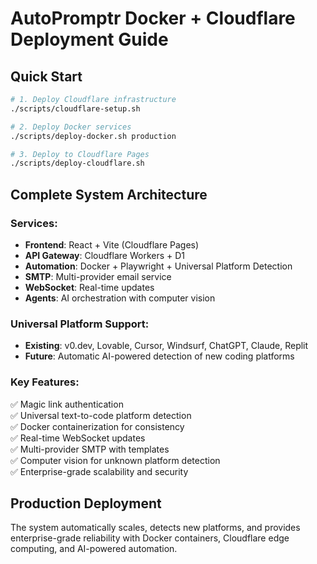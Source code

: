 # AutoPromptr Docker + Cloudflare Deployment Guide

## Quick Start

```bash
# 1. Deploy Cloudflare infrastructure
./scripts/cloudflare-setup.sh

# 2. Deploy Docker services  
./scripts/deploy-docker.sh production

# 3. Deploy to Cloudflare Pages
./scripts/deploy-cloudflare.sh
```

## Complete System Architecture

### Services:
- **Frontend**: React + Vite (Cloudflare Pages)
- **API Gateway**: Cloudflare Workers + D1
- **Automation**: Docker + Playwright + Universal Platform Detection  
- **SMTP**: Multi-provider email service
- **WebSocket**: Real-time updates
- **Agents**: AI orchestration with computer vision

### Universal Platform Support:
- **Existing**: v0.dev, Lovable, Cursor, Windsurf, ChatGPT, Claude, Replit
- **Future**: Automatic AI-powered detection of new coding platforms

### Key Features:
✅ Magic link authentication  
✅ Universal text-to-code platform detection  
✅ Docker containerization for consistency  
✅ Real-time WebSocket updates  
✅ Multi-provider SMTP with templates  
✅ Computer vision for unknown platform detection  
✅ Enterprise-grade scalability and security  

## Production Deployment

The system automatically scales, detects new platforms, and provides enterprise-grade reliability with Docker containers, Cloudflare edge computing, and AI-powered automation.